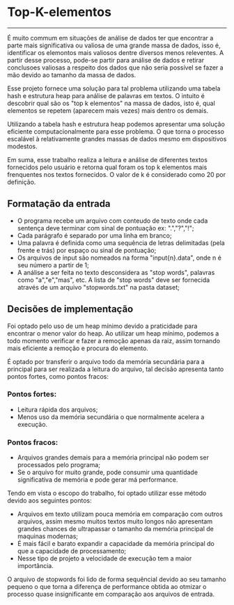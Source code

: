 # Top-K-elementos
---

É muito commum em situações de análise de dados ter que encontrar a parte mais significativa ou valiosa de uma grande massa de dados, isso é, identificar os elemontos mais valiosos dentre diversos menos releventes. A partir desse processo, pode-se partir para análise de dados e retirar conclusoes valiosas a respeito dos dados que não seria possível se fazer a mão devido ao tamanho da massa de dados.

Esse projeto fornece uma solução para tal problema utilizando uma tabela hash e estrutura heap para análise de palavras em textos. O intuito é descobrir qual são os "top k elementos" na massa de dados, isto é, qual elementos se repetem (aparecem mais vezes) mais dentro os demais.

Utilizando a tabela hash e estrutura heap podemos apresentar uma solução eficiente computacionalmente para esse problema. O que torna o processo escalável à relativamente grandes massas de dados mesmo em dispositivos modestos.

Em suma, esse trabalho realiza a leitura e análise de diferentes textos fornecidos pelo usuário e retorna qual foram os top k elementos mais frenquentes nos textos fornecidos. O valor de k é considerado como 20 por definição.

## Formatação da entrada

- O programa recebe um arquivo com conteudo de texto onde cada sentença deve terminar com sinal de pontuação ex: ".","?","!";
- Cada parágrafo é separado por uma linha em branco;
- Uma palavra é definida como uma sequência de letras delimitadas (pela frente e trás) por espaço ou sinal de pontuação;
- Os arquivos de input são nomeados na forma "input{n}.data", onde n é seu número a partir de 1;
- A análise a ser feita no texto desconsidera as "stop words", palavras como "a","e","mas", etc. A lista de "stop words" deve ser fornecida através de um arquivo "stopwords.txt" na pasta dataset;

## Decisões de implementação 

Foi optado pelo uso de um heap mínimo devido a praticidade para encontrar o menor valor do heap. Ao utilizar um heap mínimo, podemos a todo momento verificar e fazer a remoção apenas da raiz, assim tornando mais eficiente a remoção e procura do elemento.

É optado por transferir o arquivo todo da memória secundária para a principal para ser realizada a leitura do arquivo, tal decisão apresenta tanto pontos fortes, como pontos fracos:

### Pontos fortes:
- Leitura rápida dos arquivos;
- Menos uso da memória secundária o que normalmente acelera a execução.

### Pontos fracos:
- Arquivos grandes demais para a memória principal não podem ser processados pelo programa;
- Se o arquivo for muito grande, pode consumir uma quantidade significativa de memória e pode gerar má performance.

Tendo em vista o escopo do trabalho, foi optado utilizar esse método devido aos seguintes pontos:
- Arquivos em texto utilizam pouca memória em comparação com outros arquivos, assim mesmo muitos textos muito longos não apresentam grandes chances de ultrapassar o tamanho da memória principal de maquinas modernas;
- É mais fácil e barato expandir a capacidade da memória principal do que a capacidade de processamento;
- Nesse tipo de projeto a velocidade de execução tem a maior importância.

O arquivo de stopwords foi lido de forma sequêncial devido ao seu tamanho pequeno o que torna a diferença de performance obtida ao otmizar o processo quase insignificante em comparação aos arquivos de entrada.
